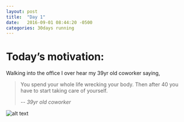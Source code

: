 ```yaml
---
layout: post
title:  "Day 1"
date:   2016-09-01 08:44:20 -0500
categories: 30days running
---
```

# Today’s motivation:

Walking into the office I over hear my 39yr old coworker saying, 
> You spend your whole life wrecking your body. Then after 40 you have to start taking care of yourself.
>
> -- <cite>39yr old coworker</cite>

![alt text]({{site.baseurl}}/img/day1.jpg "Day 1 - Snapped a screenshot at 5km")
